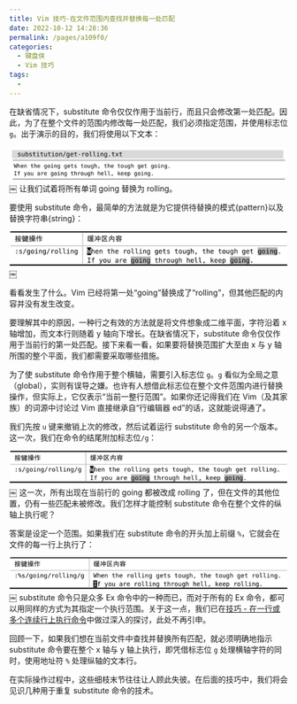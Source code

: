 ```yaml
---
title: Vim 技巧-在文件范围内查找并替换每一处匹配
date: 2022-10-12 14:28:36
permalink: /pages/a109f0/
categories:
  - 键盘侠
  - Vim 技巧
tags:
  -
---
```


在缺省情况下，substitute 命令仅仅作用于当前行，而且只会修改第一处匹配。因此，为了在整个文件的范围内修改每一处匹配，我们必须指定范围，并使用标志位 `g`。出于演示的目的，我们将使用以下文本：

![](../../.vuepress/public/img/vim/179.jpg)
￼
让我们试着将所有单词 going 替换为 rolling。

要使用 substitute 命令，最简单的方法就是为它提供待替换的模式{pattern}以及替换字符串{string}：

![](../../.vuepress/public/img/vim/180.jpg)￼

看看发生了什么。Vim 已经将第一处“going”替换成了“rolling”，但其他匹配的内容并没有发生改变。

要理解其中的原因，一种行之有效的方法就是将文件想象成二维平面，字符沿着 x 轴增加，而文本行则随着 y 轴向下增长。在缺省情况下，substitute 命令仅仅作用于当前行的第一处匹配。接下来看一看，如果要将替换范围扩大至由 x 与 y 轴所围的整个平面，我们都需要采取哪些措施。

为了使 substitute 命令作用于整个横轴，需要引入标志位 `g`。`g` 看似为全局之意（global），实则有误导之嫌。也许有人想借此标志位在整个文件范围内进行替换操作，但实际上，它仅表示“当前一整行范围”。如果你还记得我们在 Vim（及其家族）的词源中讨论过 Vim 直接继承自“行编辑器 ed”的话，这就能说得通了。

我们先按 `u` 键来撤销上次的修改，然后试着运行 substitute 命令的另一个版本。这一次，我们在命令的结尾附加标志位`/g`：

![](../../.vuepress/public/img/vim/181.jpg)
￼
这一次，所有出现在当前行的 going 都被改成 rolling 了，但在文件的其他位置，仍有一些匹配未被修改。我们怎样才能控制 substitute 命令在整个文件的纵轴上执行呢？

答案是设定一个范围。如果我们在 substitute 命令的开头加上前缀 `%`，它就会在文件的每一行上执行了：

![](../../.vuepress/public/img/vim/182.jpg)
￼
substitute 命令只是众多 Ex 命令中的一种而已，而对于所有的 Ex 命令，都可以用同样的方式为其指定一个执行范围。关于这一点，我们已在[技巧 - 在一行或多个连续行上执行命令](/pages/ae9b6d/)中做过深入的探讨，此处不再引申。

回顾一下，如果我们想在当前文件中查找并替换所有匹配，就必须明确地指示 substitute 命令要在整个 x 轴与 y 轴上执行，即凭借标志位 `g` 处理横轴字符的同时，使用地址符 `%` 处理纵轴的文本行。

在实际操作过程中，这些细枝末节往往让人顾此失彼。在后面的技巧中，我们将会见识几种用于重复 substitute 命令的技术。

